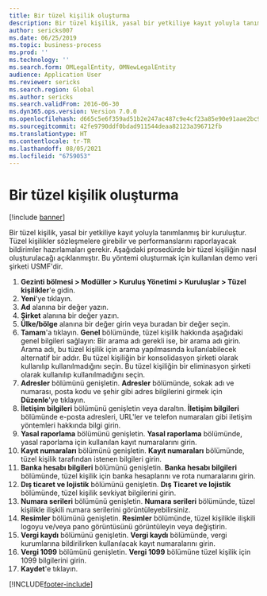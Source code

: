 ```yaml
---
title: Bir tüzel kişilik oluşturma
description: Bir tüzel kişilik, yasal bir yetkiliye kayıt yoluyla tanımlanmış bir kuruluştur.
author: sericks007
ms.date: 06/25/2019
ms.topic: business-process
ms.prod: ''
ms.technology: ''
ms.search.form: OMLegalEntity, OMNewLegalEntity
audience: Application User
ms.reviewer: sericks
ms.search.region: Global
ms.author: sericks
ms.search.validFrom: 2016-06-30
ms.dyn365.ops.version: Version 7.0.0
ms.openlocfilehash: d665c5e6f359ad51b2e247ac487c9e4cf23a85e90e91aae2bc9d3bb5cbb9e091
ms.sourcegitcommit: 42fe9790ddf0bdad911544deaa82123a396712fb
ms.translationtype: HT
ms.contentlocale: tr-TR
ms.lasthandoff: 08/05/2021
ms.locfileid: "6759053"
---
```

# <a name="create-a-legal-entity"></a>Bir tüzel kişilik oluşturma

[!include [banner](../../includes/banner.md)]

Bir tüzel kişilik, yasal bir yetkiliye kayıt yoluyla tanımlanmış bir kuruluştur. Tüzel kişilikler sözleşmelere girebilir ve performanslarını raporlayacak bildirimler hazırlamaları gerekir. Aşağıdaki prosedürde bir tüzel kişiliğin nasıl oluşturulacağı açıklanmıştır. Bu yöntemi oluşturmak için kullanılan demo veri şirketi USMF'dir.

1. **Gezinti bölmesi > Modüller > Kuruluş Yönetimi > Kuruluşlar > Tüzel kişilikler**'e gidin.
2. **Yeni**'ye tıklayın.
3. **Ad** alanına bir değer yazın.
4. **Şirket** alanına bir değer yazın.
5. **Ülke/bölge** alanına bir değer girin veya buradan bir değer seçin.
6. **Tamam**'a tıklayın. **Genel** bölümünde, tüzel kişilik hakkında aşağıdaki genel bilgileri sağlayın: Bir arama adı gerekli ise, bir arama adı girin. Arama adı, bu tüzel kişilik için arama yapılmasında kullanılabilecek alternatif bir addır. Bu tüzel kişiliğin bir konsolidasyon şirketi olarak kullanılıp kullanılmadığını seçin. Bu tüzel kişiliğin bir eliminasyon şirketi olarak kullanılıp kullanılmadığını seçin. 
7. **Adresler** bölümünü genişletin. **Adresler** bölümünde, sokak adı ve numarası, posta kodu ve şehir gibi adres bilgilerini girmek için **Düzenle**'ye tıklayın.
8. **İletişim bilgileri** bölümünü genişletin veya daraltın. **İletişim bilgileri** bölümünde e-posta adresleri, URL'ler ve telefon numaraları gibi iletişim yöntemleri hakkında bilgi girin. 
9. **Yasal raporlama** bölümünü genişletin. **Yasal raporlama** bölümünde, yasal raporlama için kullanılan kayıt numaralarını girin.
10. **Kayıt numaraları** bölümünü genişletin. **Kayıt numaraları** bölümünde, tüzel kişilik tarafından istenen bilgileri girin.  
11. **Banka hesabı bilgileri** bölümünü genişletin. **Banka hesabı bilgileri** bölümünde, tüzel kişilik için banka hesaplarını ve rota numaralarını girin.
12. **Dış ticaret ve lojistik** bölümünü genişletin. **Dış Ticaret ve lojistik** bölümünde, tüzel kişilik sevkiyat bilgilerini girin.  
13. **Numara serileri** bölümünü genişletin. **Numara serileri** bölümünde, tüzel kişilikle ilişkili numara serilerini görüntüleyebilirsiniz.  
14. **Resimler** bölümünü genişletin. **Resimler** bölümünde, tüzel kişilikle ilişkili logoyu ve/veya pano görüntüsünü görüntüleyin veya değiştirin.  
15. **Vergi kaydı** bölümünü genişletin. **Vergi kaydı** bölümünde, vergi kurumlarına bildirilirken kullanılacak kayıt numaralarını girin.
16. **Vergi 1099** bölümünü genişletin. **Vergi 1099** bölümüne tüzel kişilik için 1099 bilgilerini girin.  
17. **Kaydet**'e tıklayın.


[!INCLUDE[footer-include](../../../../includes/footer-banner.md)]